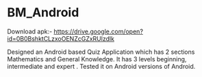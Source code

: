 # BM_Android
Download apk:- https://drive.google.com/open?id=0B0BshktCLzxoOENZcGZxRUlzdlk

Designed an Android based Quiz Application which has 2 sections
Mathematics and General Knowledge.
It has 3 levels beginning, intermediate and expert .
Tested it on Android versions of Android.
